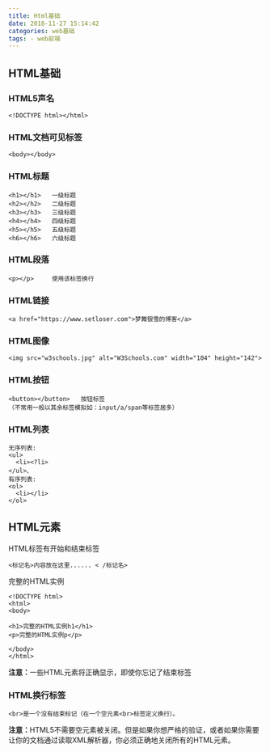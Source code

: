 ```yaml
---
title: Html基础
date: 2018-11-27 15:14:42
categories: web基础
tags: - web前端
---
```


## HTML基础
### HTML5声名
	<!DOCTYPE html></html>
### HTML文档可见标签
	<body></body>
<!--more-->
### HTML标题
```
<h1></h1>	一级标题
<h2></h2>	二级标题
<h3></h3>	三级标题
<h4></h4>	四级标题
<h5></h5>	五级标题
<h6></h6>	六级标题
```
### HTML段落
```
<p></p>		使用该标签换行
```
### HTML链接
```
<a href="https://www.setloser.com">梦舞银雪的博客</a>
```
### HTML图像
```
<img src="w3schools.jpg" alt="W3Schools.com" width="104" height="142">
```
### HTML按钮
```
<button></button>	按钮标签
（不常用一般以其余标签模拟如：input/a/span等标签居多）
```
### HTML列表
```
无序列表:
<ul>
  <li><?li>
</ul>、
有序列表:
<ol>
  <li></li>
</ol>
```
## HTML元素
HTML标签有开始和结束标签
```
<标记名>内容放在这里...... < /标记名>
```
完整的HTML实例
```
<!DOCTYPE html>
<html>
<body>

<h1>完整的HTML实例h1</h1>
<p>完整的HTML实例p</p>

</body>
</html>
```
<strong>注意：</strong>一些HTML元素将正确显示，即使你忘记了结束标签
### HTML换行标签
```
<br>是一个没有结束标记（在一个空元素<br>标签定义换行）。
```
<strong>注意：</strong>HTML5不需要空元素被关闭。但是如果你想严格的验证，或者如果你需要让你的文档通过读取XML解析器，你必须正确地关闭所有的HTML元素。
